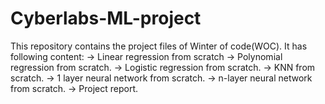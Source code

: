 # Cyberlabs-ML-project



This repository contains the project files of Winter of code(WOC).
It has following content:
-> Linear regression from scratch
-> Polynomial regression from scratch.
-> Logistic regression from scratch.
-> KNN  from scratch.
-> 1 layer neural network from scratch.
-> n-layer neural network from scratch.
-> Project report.
